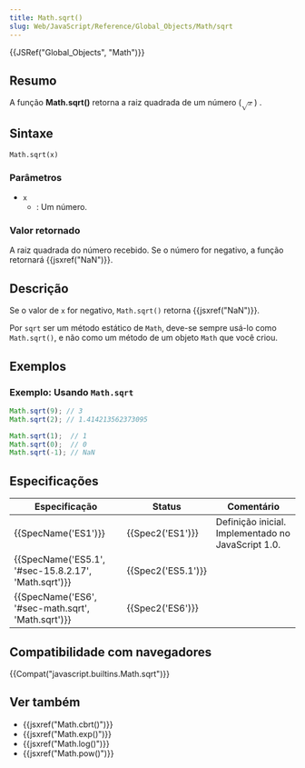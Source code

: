 ```yaml
---
title: Math.sqrt()
slug: Web/JavaScript/Reference/Global_Objects/Math/sqrt
---
```


{{JSRef("Global_Objects", "Math")}}

## Resumo

A função **Math.sqrt()** retorna a raiz quadrada de um número (<math><semantics><msqrt><mi>x</mi></msqrt><annotation encoding="TeX">\sqrt{x}</annotation></semantics></math>) .

## Sintaxe

```
Math.sqrt(x)
```

### Parâmetros

- `x`
  - : Um número.

### Valor retornado

A raiz quadrada do número recebido. Se o número for negativo, a função retornará {{jsxref("NaN")}}.

## Descrição

Se o valor de `x` for negativo, `Math.sqrt()` retorna {{jsxref("NaN")}}.

Por `sqrt` ser um método estático de `Math`, deve-se sempre usá-lo como `Math.sqrt()`, e não como um método de um objeto `Math` que você criou.

## Exemplos

### Exemplo: Usando `Math.sqrt`

```js
Math.sqrt(9); // 3
Math.sqrt(2); // 1.414213562373095

Math.sqrt(1);  // 1
Math.sqrt(0);  // 0
Math.sqrt(-1); // NaN
```

## Especificações

| Especificação                                                        | Status                   | Comentário                                         |
| -------------------------------------------------------------------- | ------------------------ | -------------------------------------------------- |
| {{SpecName('ES1')}}                                             | {{Spec2('ES1')}}     | Definição inicial. Implementado no JavaScript 1.0. |
| {{SpecName('ES5.1', '#sec-15.8.2.17', 'Math.sqrt')}} | {{Spec2('ES5.1')}} |                                                    |
| {{SpecName('ES6', '#sec-math.sqrt', 'Math.sqrt')}} | {{Spec2('ES6')}}     |                                                    |

## Compatibilidade com navegadores

{{Compat("javascript.builtins.Math.sqrt")}}

## Ver também

- {{jsxref("Math.cbrt()")}}
- {{jsxref("Math.exp()")}}
- {{jsxref("Math.log()")}}
- {{jsxref("Math.pow()")}}
